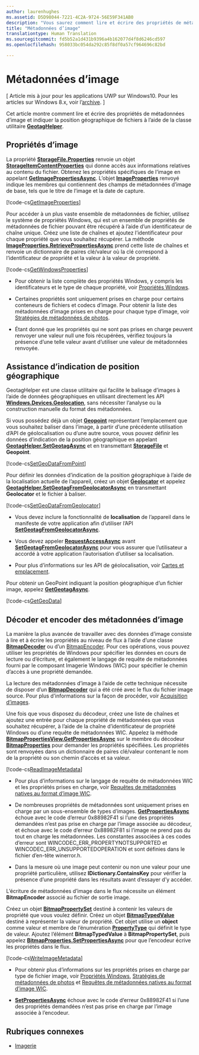 ```yaml
---
author: laurenhughes
ms.assetid: D5D98044-7221-4C2A-9724-56E59F341AB0
description: "Vous saurez comment lire et écrire des propriétés de métadonnées d’image et indiquer la position géographique de fichiers à l’aide de la classe GeotagHelper."
title: "Métadonnées d’image"
translationtype: Human Translation
ms.sourcegitcommit: fd5b52a1d431b9396a4b162077d4f8d6246cd597
ms.openlocfilehash: 958033bc054da292c85f8df0a57cf964696c82bd

---
```


# Métadonnées d’image

\[ Article mis à jour pour les applications UWP sur Windows10. Pour les articles sur Windows 8.x, voir l’[archive](http://go.microsoft.com/fwlink/p/?linkid=619132). \]


Cet article montre comment lire et écrire des propriétés de métadonnées d’image et indiquer la position géographique de fichiers à l’aide de la classe utilitaire [**GeotagHelper**](https://msdn.microsoft.com/library/windows/apps/dn903683).

## Propriétés d’image

La propriété [**StorageFile.Properties**](https://msdn.microsoft.com/library/windows/apps/br227225) renvoie un objet [**StorageItemContentProperties**](https://msdn.microsoft.com/library/windows/apps/hh770642) qui donne accès aux informations relatives au contenu du fichier. Obtenez les propriétés spécifiques de l’image en appelant [**GetImagePropertiesAsync**](https://msdn.microsoft.com/library/windows/apps/hh770646). L’objet [**ImageProperties**](https://msdn.microsoft.com/library/windows/apps/br207718) renvoyé indique les membres qui contiennent des champs de métadonnées d’image de base, tels que le titre de l’image et la date de capture.

[!code-cs[GetImageProperties](./code/ImagingWin10/cs/MainPage.xaml.cs#SnippetGetImageProperties)]

Pour accéder à un plus vaste ensemble de métadonnées de fichier, utilisez le système de propriétés Windows, qui est un ensemble de propriétés de métadonnées de fichier pouvant être récupéré à l’aide d’un identificateur de chaîne unique. Créez une liste de chaînes et ajoutez l’identificateur pour chaque propriété que vous souhaitez récupérer. La méthode [**ImageProperties.RetrievePropertiesAsync**](https://msdn.microsoft.com/library/windows/apps/br207732) prend cette liste de chaînes et renvoie un dictionnaire de paires clé/valeur où la clé correspond à l’identificateur de propriété et la valeur à la valeur de propriété.

[!code-cs[GetWindowsProperties](./code/ImagingWin10/cs/MainPage.xaml.cs#SnippetGetWindowsProperties)]

-   Pour obtenir la liste complète des propriétés Windows, y compris les identificateurs et le type de chaque propriété, voir [Propriétés Windows](https://msdn.microsoft.com/library/windows/desktop/dd561977).

-   Certaines propriétés sont uniquement prises en charge pour certains conteneurs de fichiers et codecs d’image. Pour obtenir la liste des métadonnées d’image prises en charge pour chaque type d’image, voir [Stratégies de métadonnées de photos](https://msdn.microsoft.com/library/windows/desktop/ee872003).

-   Étant donné que les propriétés qui ne sont pas prises en charge peuvent renvoyer une valeur null une fois récupérées, vérifiez toujours la présence d’une telle valeur avant d’utiliser une valeur de métadonnées renvoyée.

## Assistance d’indication de position géographique

GeotagHelper est une classe utilitaire qui facilite le balisage d’images à l’aide de données géographiques en utilisant directement les API [**Windows.Devices.Geolocation**](https://msdn.microsoft.com/library/windows/apps/br225603), sans nécessiter l’analyse ou la construction manuelle du format des métadonnées.

Si vous possédez déjà un objet [**Geopoint**](https://msdn.microsoft.com/library/windows/apps/dn263675) représentant l’emplacement que vous souhaitez baliser dans l’image, à partir d’une précédente utilisation d’API de géolocalisation ou d’une autre source, vous pouvez définir les données d’indication de la position géographique en appelant [**GeotagHelper.SetGeotagAsync**](https://msdn.microsoft.com/library/windows/apps/dn903685) et en transmettant [**StorageFile**](https://msdn.microsoft.com/library/windows/apps/br227171) et **Geopoint**.

[!code-cs[SetGeoDataFromPoint](./code/ImagingWin10/cs/MainPage.xaml.cs#SnippetSetGeoDataFromPoint)]

Pour définir les données d’indication de la position géographique à l’aide de la localisation actuelle de l’appareil, créez un objet [**Geolocator**](https://msdn.microsoft.com/library/windows/apps/br225534) et appelez [**GeotagHelper.SetGeotagFromGeolocatorAsync**](https://msdn.microsoft.com/library/windows/apps/dn903686) en transmettant **Geolocator** et le fichier à baliser.

[!code-cs[SetGeoDataFromGeolocator](./code/ImagingWin10/cs/MainPage.xaml.cs#SnippetSetGeoDataFromGeolocator)]

-   Vous devez inclure la fonctionnalité de **localisation** de l’appareil dans le manifeste de votre application afin d’utiliser l’API [**SetGeotagFromGeolocatorAsync**](https://msdn.microsoft.com/library/windows/apps/dn903686).

-   Vous devez appeler [**RequestAccessAsync**](https://msdn.microsoft.com/library/windows/apps/dn859152) avant [**SetGeotagFromGeolocatorAsync**](https://msdn.microsoft.com/library/windows/apps/dn903686) pour vous assurer que l’utilisateur a accordé à votre application l’autorisation d’utiliser sa localisation.

-   Pour plus d’informations sur les API de géolocalisation, voir [Cartes et emplacement](https://msdn.microsoft.com/library/windows/apps/mt219699).

Pour obtenir un GeoPoint indiquant la position géographique d’un fichier image, appelez [**GetGeotagAsync**](https://msdn.microsoft.com/library/windows/apps/dn903684).

[!code-cs[GetGeoData](./code/ImagingWin10/cs/MainPage.xaml.cs#SnippetGetGeoData)]

## Décoder et encoder des métadonnées d’image

La manière la plus avancée de travailler avec des données d’image consiste à lire et à écrire les propriétés au niveau de flux à l’aide d’une classe [**BitmapDecoder**](https://msdn.microsoft.com/library/windows/apps/br226176) ou d’un [BitmapEncoder](bitmapencoder-options-reference.md). Pour ces opérations, vous pouvez utiliser les propriétés de Windows pour spécifier les données en cours de lecture ou d’écriture, et également le langage de requête de métadonnées fourni par le composant Imagerie Windows (WIC) pour spécifier le chemin d’accès à une propriété demandée.

La lecture des métadonnées d’image à l’aide de cette technique nécessite de disposer d’un [**BitmapDecoder**](https://msdn.microsoft.com/library/windows/apps/br226176) qui a été créé avec le flux du fichier image source. Pour plus d’informations sur la façon de procéder, voir [Acquisition d’images](imaging.md).

Une fois que vous disposez du décodeur, créez une liste de chaînes et ajoutez une entrée pour chaque propriété de métadonnées que vous souhaitez récupérer, à l’aide de la chaîne d’identificateur de propriété Windows ou d’une requête de métadonnées WIC. Appelez la méthode [**BitmapPropertiesView.GetPropertiesAsync**](https://msdn.microsoft.com/library/windows/apps/br226250) sur le membre du décodeur [**BitmapProperties**](https://msdn.microsoft.com/library/windows/apps/br226248) pour demander les propriétés spécifiées. Les propriétés sont renvoyées dans un dictionnaire de paires clé/valeur contenant le nom de la propriété ou son chemin d’accès et sa valeur.

[!code-cs[ReadImageMetadata](./code/ImagingWin10/cs/MainPage.xaml.cs#SnippetReadImageMetadata)]

-   Pour plus d’informations sur le langage de requête de métadonnées WIC et les propriétés prises en charge, voir [Requêtes de métadonnées natives au format d’image WIC](https://msdn.microsoft.com/library/windows/desktop/ee719904).

-   De nombreuses propriétés de métadonnées sont uniquement prises en charge par un sous-ensemble de types d’images. [**GetPropertiesAsync**](https://msdn.microsoft.com/library/windows/apps/br226250) échoue avec le code d’erreur 0x88982F41 si l’une des propriétés demandées n’est pas prise en charge par l’image associée au décodeur, et échoue avec le code d’erreur 0x88982F81 si l’image ne prend pas du tout en charge les métadonnées. Les constantes associées à ces codes d’erreur sont WINCODEC\_ERR\_PROPERTYNOTSUPPORTED et WINCODEC\_ERR\_UNSUPPORTEDOPERATION et sont définies dans le fichier d’en-tête winerror.h.
-   Dans la mesure où une image peut contenir ou non une valeur pour une propriété particulière, utilisez **IDictionary.ContainsKey** pour vérifier la présence d’une propriété dans les résultats avant d’essayer d’y accéder.

L’écriture de métadonnées d’image dans le flux nécessite un élément **BitmapEncoder** associé au fichier de sortie image.

Créez un objet [**BitmapPropertySet**](https://msdn.microsoft.com/library/windows/apps/hh974338) destiné à contenir les valeurs de propriété que vous voulez définir. Créez un objet [**BitmapTypedValue**](https://msdn.microsoft.com/library/windows/apps/hh700687) destiné à représenter la valeur de propriété. Cet objet utilise un **object** comme valeur et membre de l’énumération [**PropertyType**](https://msdn.microsoft.com/library/windows/apps/br225871) qui définit le type de valeur. Ajoutez l’élément **BitmapTypedValue** à **BitmapPropertySet**, puis appelez [**BitmapProperties.SetPropertiesAsync**](https://msdn.microsoft.com/library/windows/apps/br226252) pour que l’encodeur écrive les propriétés dans le flux.

[!code-cs[WriteImageMetadata](./code/ImagingWin10/cs/MainPage.xaml.cs#SnippetWriteImageMetadata)]

-   Pour obtenir plus d’informations sur les propriétés prises en charge par type de fichier image, voir [Propriétés Windows](https://msdn.microsoft.com/library/windows/desktop/dd561977), [Stratégies de métadonnées de photos](https://msdn.microsoft.com/library/windows/desktop/ee872003) et [Requêtes de métadonnées natives au format d’image WIC](https://msdn.microsoft.com/library/windows/desktop/ee719904).

-   [**SetPropertiesAsync**](https://msdn.microsoft.com/library/windows/apps/br226252) échoue avec le code d’erreur 0x88982F41 si l’une des propriétés demandées n’est pas prise en charge par l’image associée à l’encodeur.

## Rubriques connexes

* [Imagerie](imaging.md)
 

 







<!--HONumber=Nov16_HO1-->


